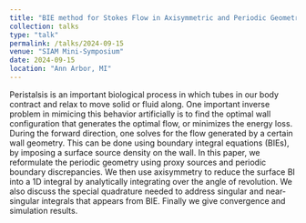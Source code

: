 ```yaml
---
title: "BIE method for Stokes Flow in Axisymmetric and Periodic Geometry"
collection: talks
type: "talk"
permalink: /talks/2024-09-15
venue: "SIAM Mini-Symposium"
date: 2024-09-15
location: "Ann Arbor, MI"
---
```


Peristalsis is an important biological process in which tubes in our body contract and relax to move solid or fluid along. 
One important inverse problem in mimicing this behavior artificially is to find the optimal wall configuration that generates the optimal flow, or minimizes the energy loss.
During the forward direction, one solves for the flow generated by a certain wall geometry. This can be done using boundary integral equations (BIEs), by imposing a surface source density on the wall.
In this paper, we reformulate the periodic geometry using proxy sources and periodic boundary discrepancies. We then use axisymmetry to reduce the surface BI into a 1D integral by analytically integrating over the angle of revolution.
We also discuss the special quadrature needed to address singular and near-singular integrals that appears from BIE. Finally we give convergence and simulation results.
